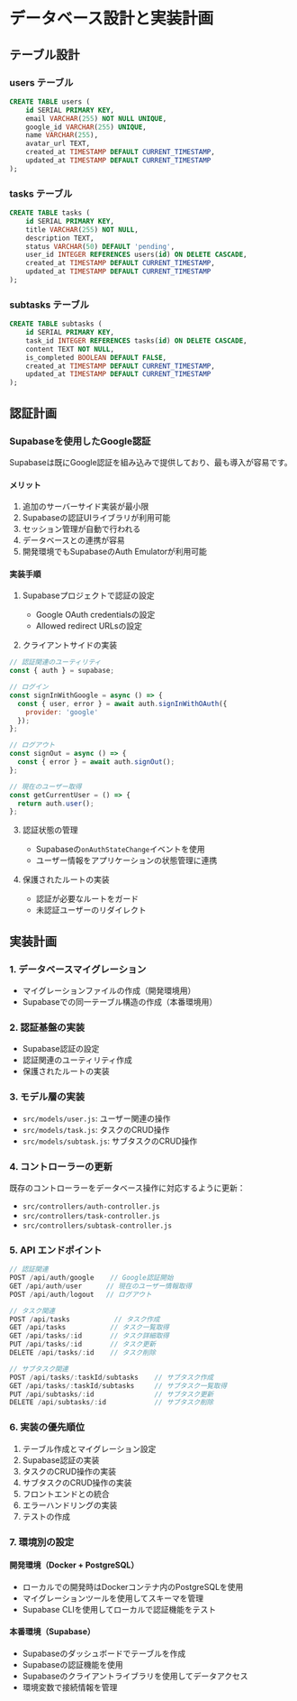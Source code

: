 # データベース設計と実装計画

## テーブル設計

### users テーブル
```sql
CREATE TABLE users (
    id SERIAL PRIMARY KEY,
    email VARCHAR(255) NOT NULL UNIQUE,
    google_id VARCHAR(255) UNIQUE,
    name VARCHAR(255),
    avatar_url TEXT,
    created_at TIMESTAMP DEFAULT CURRENT_TIMESTAMP,
    updated_at TIMESTAMP DEFAULT CURRENT_TIMESTAMP
);
```

### tasks テーブル
```sql
CREATE TABLE tasks (
    id SERIAL PRIMARY KEY,
    title VARCHAR(255) NOT NULL,
    description TEXT,
    status VARCHAR(50) DEFAULT 'pending',
    user_id INTEGER REFERENCES users(id) ON DELETE CASCADE,
    created_at TIMESTAMP DEFAULT CURRENT_TIMESTAMP,
    updated_at TIMESTAMP DEFAULT CURRENT_TIMESTAMP
);
```

### subtasks テーブル
```sql
CREATE TABLE subtasks (
    id SERIAL PRIMARY KEY,
    task_id INTEGER REFERENCES tasks(id) ON DELETE CASCADE,
    content TEXT NOT NULL,
    is_completed BOOLEAN DEFAULT FALSE,
    created_at TIMESTAMP DEFAULT CURRENT_TIMESTAMP,
    updated_at TIMESTAMP DEFAULT CURRENT_TIMESTAMP
);
```

## 認証計画

### Supabaseを使用したGoogle認証
Supabaseは既にGoogle認証を組み込みで提供しており、最も導入が容易です。

#### メリット
1. 追加のサーバーサイド実装が最小限
2. Supabaseの認証UIライブラリが利用可能
3. セッション管理が自動で行われる
4. データベースとの連携が容易
5. 開発環境でもSupabaseのAuth Emulatorが利用可能

#### 実装手順
1. Supabaseプロジェクトで認証の設定
   - Google OAuth credentialsの設定
   - Allowed redirect URLsの設定

2. クライアントサイドの実装
```javascript
// 認証関連のユーティリティ
const { auth } = supabase;

// ログイン
const signInWithGoogle = async () => {
  const { user, error } = await auth.signInWithOAuth({
    provider: 'google'
  });
};

// ログアウト
const signOut = async () => {
  const { error } = await auth.signOut();
};

// 現在のユーザー取得
const getCurrentUser = () => {
  return auth.user();
};
```

3. 認証状態の管理
   - Supabaseの`onAuthStateChange`イベントを使用
   - ユーザー情報をアプリケーションの状態管理に連携

4. 保護されたルートの実装
   - 認証が必要なルートをガード
   - 未認証ユーザーのリダイレクト

## 実装計画

### 1. データベースマイグレーション
- マイグレーションファイルの作成（開発環境用）
- Supabaseでの同一テーブル構造の作成（本番環境用）

### 2. 認証基盤の実装
- Supabase認証の設定
- 認証関連のユーティリティ作成
- 保護されたルートの実装

### 3. モデル層の実装
- `src/models/user.js`: ユーザー関連の操作
- `src/models/task.js`: タスクのCRUD操作
- `src/models/subtask.js`: サブタスクのCRUD操作

### 4. コントローラーの更新
既存のコントローラーをデータベース操作に対応するように更新：
- `src/controllers/auth-controller.js`
- `src/controllers/task-controller.js`
- `src/controllers/subtask-controller.js`

### 5. API エンドポイント
```javascript
// 認証関連
POST /api/auth/google    // Google認証開始
GET /api/auth/user      // 現在のユーザー情報取得
POST /api/auth/logout   // ログアウト

// タスク関連
POST /api/tasks           // タスク作成
GET /api/tasks           // タスク一覧取得
GET /api/tasks/:id       // タスク詳細取得
PUT /api/tasks/:id       // タスク更新
DELETE /api/tasks/:id    // タスク削除

// サブタスク関連
POST /api/tasks/:taskId/subtasks    // サブタスク作成
GET /api/tasks/:taskId/subtasks     // サブタスク一覧取得
PUT /api/subtasks/:id               // サブタスク更新
DELETE /api/subtasks/:id            // サブタスク削除
```

### 6. 実装の優先順位
1. テーブル作成とマイグレーション設定
2. Supabase認証の実装
3. タスクのCRUD操作の実装
4. サブタスクのCRUD操作の実装
5. フロントエンドとの統合
6. エラーハンドリングの実装
7. テストの作成

### 7. 環境別の設定
#### 開発環境（Docker + PostgreSQL）
- ローカルでの開発時はDockerコンテナ内のPostgreSQLを使用
- マイグレーションツールを使用してスキーマを管理
- Supabase CLIを使用してローカルで認証機能をテスト

#### 本番環境（Supabase）
- Supabaseのダッシュボードでテーブルを作成
- Supabaseの認証機能を使用
- Supabaseのクライアントライブラリを使用してデータアクセス
- 環境変数で接続情報を管理
